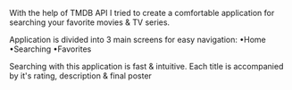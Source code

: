 With the help of TMDB API I tried to create a comfortable application for searching your favorite movies & TV series.

Application is divided into 3 main screens for easy navigation:
•Home •Searching •Favorites

Searching with this application is fast & intuitive. Each title is accompanied by it's rating, description & final poster

